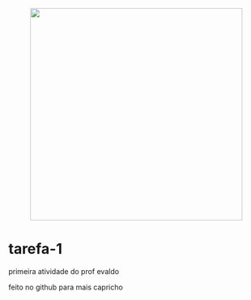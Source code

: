 <p align = "center">
<img src="https://github.com/Fenyx17/tarefa/blob/main/ressources/DAVID.png" widt="672px" height="419px">

# tarefa-1
 primeira atividade do prof evaldo

feito no github para mais capricho
